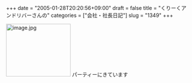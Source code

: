 +++
date = "2005-01-28T20:20:56+09:00"
draft = false
title = "くりーくアンドリバーさんの"
categories = ["会社・社長日記"]
slug = "1349"
+++

<img src="http://ieiriblog.jugem.cc/?image=4119" class="pict" width="176" height="144" alt="image.jpg" />
パーティーにきています

